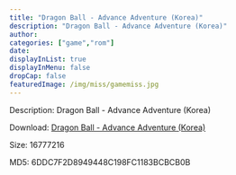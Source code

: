 ```yaml
---
title: "Dragon Ball - Advance Adventure (Korea)"
description: "Dragon Ball - Advance Adventure (Korea)"
author: 
categories: ["game","rom"]
date: 
displayInList: true
displayInMenu: false
dropCap: false
featuredImage: /img/miss/gamemiss.jpg
---
```


Description: Dragon Ball - Advance Adventure (Korea)

Download: <a style="text-decoration:underline;" href="https://mega.nz/#!XKAmDIpJ!R2URKCdc3Z__iliXb-52dYWs9-gi6Bqn8i7dOmW6OaY" target = "_blank" rel = "nofollow" > Dragon Ball - Advance Adventure (Korea)</a>

Size: 16777216

MD5: 6DDC7F2D8949448C198FC1183BCBCB0B

